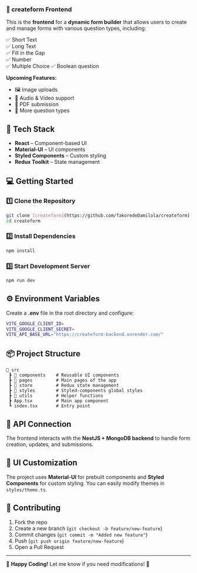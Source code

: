 ### **📌 createform Frontend**

This is the **frontend** for a **dynamic form builder** that allows users to create and manage forms with various question types, including:

✅ Short Text  
✅ Long Text  
✅ Fill in the Gap  
✅ Number  
✅ Multiple Choice
✅ Boolean question

**Upcoming Features:**

- 🖼️ Image uploads
- 🎵 Audio & Video support
- 📄 PDF submission
- 🔘 More question types

## **🚀 Tech Stack**

- **React** – Component-based UI
- **Material-UI** – UI components
- **Styled Components** – Custom styling
- **Redux Toolkit** – State management

## **💻 Getting Started**

### **1️⃣ Clone the Repository**

```sh
git clone [createform](https://github.com/fakoredeDamilola/createform)
cd createform
```

### **2️⃣ Install Dependencies**

```sh
npm install
```

### **3️⃣ Start Development Server**

```sh
npm run dev
```

## **⚙️ Environment Variables**

Create a **.env** file in the root directory and configure:

```sh
VITE_GOOGLE_CLIENT_ID=
VITE_GOOGLE_CLIENT_SECRET=
VITE_API_BASE_URL="https://createform-backend.onrender.com/"
```

## **📦 Project Structure**

```
📂 src
 ┣ 📂 components    # Reusable UI components
 ┣ 📂 pages         # Main pages of the app
 ┣ 📂 store         # Redux state management
 ┣ 📂 styles        # Styled-components global styles
 ┣ 📂 utils         # Helper functions
 ┣ App.tsx         # Main app component
 ┗ index.tsx       # Entry point
```

## **🔗 API Connection**

The frontend interacts with the **NestJS + MongoDB backend** to handle form creation, updates, and submissions.

## **🎨 UI Customization**

The project uses **Material-UI** for prebuilt components and **Styled Components** for custom styling. You can easily modify themes in `styles/theme.ts`.

## **🤝 Contributing**

1. Fork the repo
2. Create a new branch (`git checkout -b feature/new-feature`)
3. Commit changes (`git commit -m "Added new feature"`)
4. Push (`git push origin feature/new-feature`)
5. Open a Pull Request

---

🚀 **Happy Coding!** Let me know if you need modifications! 🎯
